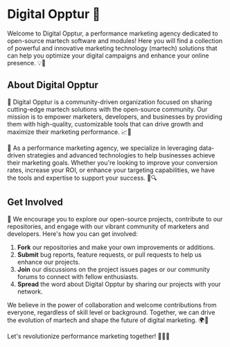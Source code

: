 # Digital Opptur 🚀

Welcome to Digital Opptur, a performance marketing agency dedicated to open-source martech software and modules!
Here you will find a collection of powerful and innovative marketing technology (martech) solutions that can help you optimize your digital campaigns and enhance your online presence. 💡💪

## About Digital Opptur

🌟 Digital Opptur is a community-driven organization focused on sharing cutting-edge martech solutions with the open-source community. Our mission is to empower marketers, developers, and businesses by providing them with high-quality, customizable tools that can drive growth and maximize their marketing performance. 📈🎯

👥 As a performance marketing agency, we specialize in leveraging data-driven strategies and advanced technologies to help businesses achieve their marketing goals. Whether you're looking to improve your conversion rates, increase your ROI, or enhance your targeting capabilities, we have the tools and expertise to support your success. 💼🔍

## Get Involved

🎉 We encourage you to explore our open-source projects, contribute to our repositories, and engage with our vibrant community of marketers and developers. Here's how you can get involved:

1. **Fork** our repositories and make your own improvements or additions.
2. **Submit** bug reports, feature requests, or pull requests to help us enhance our projects.
3. **Join** our discussions on the project issues pages or our community forums to connect with fellow enthusiasts.
4. **Spread** the word about Digital Opptur by sharing our projects with your network.

We believe in the power of collaboration and welcome contributions from everyone, regardless of skill level or background. Together, we can drive the evolution of martech and shape the future of digital marketing. 🌍💙

Let's revolutionize performance marketing together! 🚀💼💥
